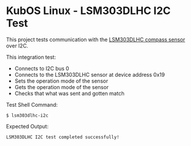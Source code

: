 # KubOS Linux  - LSM303DLHC I2C Test

This project tests communication with the [LSM303DLHC compass sensor](http://www.st.com/content/ccc/resource/technical/document/datasheet/56/ec/ac/de/28/21/4d/48/DM00027543.pdf/files/DM00027543.pdf/jcr:content/translations/en.DM00027543.pd) over I2C.

This integration test:
- Connects to I2C bus 0
- Connects to the LSM303DLHC sensor at device address 0x19
- Sets the operation mode of the sensor
- Gets the operation mode of the sensor
- Checks that what was sent and gotten match

Test Shell Command:

    $ lsm303dlhc-i2c

Expected Output:

    LSM303DLHC I2C test completed successfully!